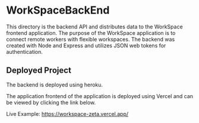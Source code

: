 # WorkSpaceBackEnd

This directory is the backend API and distributes data to the WorkSpace frontend application. The purpose of the WorkSpace application is to connect remote workers with flexible workspaces. The backend was created with Node and Express and utilizes JSON web tokens for authentication.

## Deployed Project

The backend is deployed using heroku.

The application frontend of the application is deployed using Vercel and can be viewed by clicking the link below.

Live Example: https://workspace-zeta.vercel.app/
